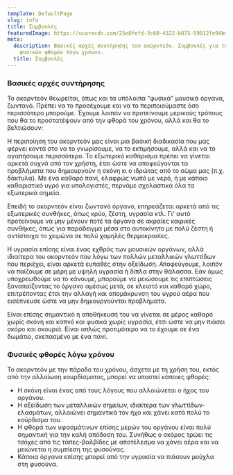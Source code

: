```yaml
---
template: DefaultPage
slug: info
title: Συμβουλές
featuredImage: https://ucarecdn.com/25e8fefd-3c60-4322-b875-59012fe94bd9/
meta:
  description: Βασικές αρχές συντήρησης του ακορντεόν. Συμβουλές για τη μείωση των
    φυσικών φθορών λόγω χρόνου.
  title: Συμβουλές
---
```

### Βασικές αρχές συντήρησης

Το ακορντεόν θεωρείται, όπως και τα υπόλοιπα "φυσικά" μουσικά όργανα, ζωντανό. Πρέπει να το προσέχουμε και να το περιποιούμαστε όσο περισσότερο μπορούμε. Έχουμε λοιπόν να προτείνουμε μερικούς τρόπους που θα το προστατέψουν από την φθορά του χρόνου, αλλά και θα το βελτιώσουν:


Η περιποίηση του ακορντεόν μας είναι μια βασική διαδικασία που μας φέρνει κοντά στο να το γνωρίσουμε, να το εκτιμήσουμε, αλλά και να το αγαπήσουμε περισσότερο.
Το εξωτερικό καθάρισμα πρέπει να γίνεται αρκετά συχνά από τον χρήστη, έτσι ώστε να αποφεύγονται τα προβλήματα που δημιουργούν η σκόνη κι ο ιδρώτας από το σώμα μας (π.χ. δάκτυλα).
Με ένα καθαρό πανί, ελαφρώς νωπό με νερό, ή με κάποιο καθαριστικό υγρό για υπολογιστές, περνάμε σχολαστικά όλα τα εξωτερικά σημεία.


Επειδή το ακορντεόν είναι ζωντανό όργανο, επηρεάζεται αρκετά από τις εξωτερικές συνθήκες, όπως κρύο, ζέστη, υγρασία κτλ. Γι' αυτό προτείνουμε να μην μένουν ποτέ τα όργανα σε ακραίες καιρικές συνθήκες, όπως για παράδειγμα μέσα στο αυτοκίνητο με πολύ ζέστη ή αντίστοιχα το χειμώνα σε πολύ χαμηλές θερμοκρασίες.


Η υγρασία επίσης είναι ένας εχθρός των μουσικών οργάνων, αλλά ιδιαίτερα του ακορντεόν που λόγω των πολλών μεταλλικών γλωττίδων που περιέχει, είναι αρκετά ευπαθές στην οξείδωση. Αποφεύγουμε, λοιπόν να παίζουμε σε μέρη με υψηλή υγρασία ή δίπλα στην θάλασσα. Εάν όμως υποχρεωθούμε να το κάνουμε, μπορούμε να μειώσουμε τις επιπτώσεις ξαναπαίζοντας το όργανο αμέσως μετά, σε κλειστό και καθαρό χώρο, επιτρέποντας έτσι την αλλαγή και απομάκρυνση του  υγρού αέρα που εισέπνευσε ώστε να μην δημιουργούνται προβλήματα.


Είναι επίσης σημαντικό η αποθήκευσή του να γίνεται σε μέρος καθαρό χωρίς σκόνη και καπνό και φυσικά χωρίς υγρασία, έτσι ώστε να μην πιάσει σκόρο και σκουριά.
Είναι απλώς προτιμότερο να το έχουμε σε ένα δωμάτιο, σκεπασμένο με ένα πανί.

### Φυσικές φθορές λόγω χρόνου

Το ακορντεόν με την πάροδο του χρόνου, άσχετα με τη χρήση του, εκτός από την αλλοίωση κουρδίσματος, μπορεί να υποστεί κάποιες φθορές:

* Η σκόνη είναι ένας από τους λόγους που αλλοιώνεται ο ήχος του οργάνου.
* Η οξείδωση των μεταλλικών σημείων, ιδιαίτερα των γλωττίδων-ελασμάτων, αλλοιώνει σημαντικά τον ήχο και χάνει κατά πολύ το κούρδισμα του.
* Η φθορά των υφασμάτινων επίσης μερών του οργάνου είναι πολύ σημαντική για την καλή απόδοση του. Συνήθως ο σκόρος τρώει τις τσόχες από τις τάπες-βαλβίδες με αποτέλεσμα να χάνει αέρα και να μειώνεται η συμπίεση της φυσούνας.
* Κάποια όργανα επίσης μπορεί από την υγρασία να πιάσουν μούχλα στη φυσούνα.